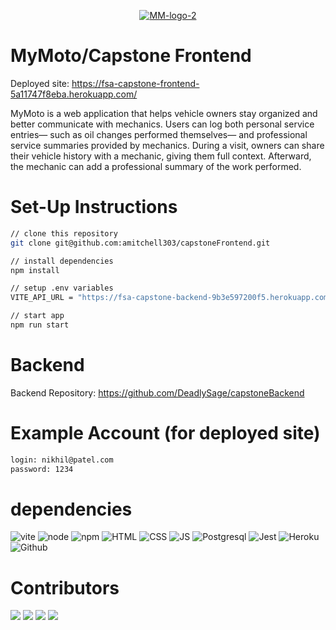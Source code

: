 <p align="center">
  <a href="https://imgbb.com/"><img src="https://i.ibb.co/spMNqFzN/MM-logo-2.png" alt="MM-logo-2" border="0" /></a>
</p>

# MyMoto/Capstone Frontend

Deployed site: https://fsa-capstone-frontend-5a11747f8eba.herokuapp.com/

MyMoto is a web application that helps vehicle owners stay organized and better communicate with mechanics. Users can log both personal service entries— such as oil changes performed themselves— and professional service summaries provided by mechanics. During a visit, owners can share their vehicle history with a mechanic, giving them full context. Afterward, the mechanic can add a professional summary of the work performed.

# Set-Up Instructions

```bash
// clone this repository
git clone git@github.com:amitchell303/capstoneFrontend.git

// install dependencies
npm install

// setup .env variables
VITE_API_URL = "https://fsa-capstone-backend-9b3e597200f5.herokuapp.com"

// start app
npm run start

```

# Backend 
Backend Repository: https://github.com/DeadlySage/capstoneBackend

# Example Account (for deployed site)

```bash
login: nikhil@patel.com
password: 1234
```

# dependencies
![vite](https://img.shields.io/badge/Vite-B73BFE?style=for-the-badge&logo=vite&logoColor=FFD62E)
![node](https://img.shields.io/badge/Node%20js-339933?style=for-the-badge&logo=nodedotjs&logoColor=white)
![npm](https://img.shields.io/badge/npm-CB3837?style=for-the-badge&logo=npm&logoColor=white)
![HTML](https://img.shields.io/badge/HTML5-E34F26?style=for-the-badge&logo=html5&logoColor=white)
![CSS](https://img.shields.io/badge/CSS3-1572B6?style=for-the-badge&logo=css3&logoColor=white)
![JS](https://img.shields.io/badge/JavaScript-323330?style=for-the-badge&logo=javascript&logoColor=F7DF1E)
![Postgresql](https://img.shields.io/badge/PostgreSQL-316192?style=for-the-badge&logo=postgresql&logoColor=white)
![Jest](https://img.shields.io/badge/Jest-C21325?style=for-the-badge&logo=jest&logoColor=white)
![Heroku](https://img.shields.io/badge/Heroku-430098?style=for-the-badge&logo=heroku&logoColor=white)
![Github](https://img.shields.io/badge/GitHub-100000?style=for-the-badge&logo=github&logoColor=white)

# Contributors

[![](https://img.shields.io/badge/Adrian%20Tandiono-DEV-orange?style=for-the-badge&labelColor=2C3E50)](https://github.com/DeadlySage)
[![](https://img.shields.io/badge/Alyssa%20Mitchell-DEV-orange?style=for-the-badge&labelColor=2C3E50)](https://github.com/amitchell303)
[![](https://img.shields.io/badge/Nikhil%20Patel-DEV-orange?style=for-the-badge&labelColor=2C3E50)](https://github.com/NKP1229)
[![](https://img.shields.io/badge/Shaniqua%20Whitley-DEV-orange?style=for-the-badge&labelColor=2C3E50)](https://github.com/shaniqua16)
